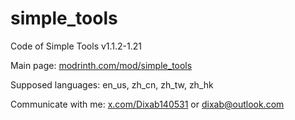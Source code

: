 # simple_tools
Code of Simple Tools v1.1.2-1.21

Main page: [modrinth.com/mod/simple_tools](url)

Supposed languages: en_us, zh_cn, zh_tw, zh_hk

Communicate with me: [x.com/Dixab140531](url) or dixab@outlook.com
